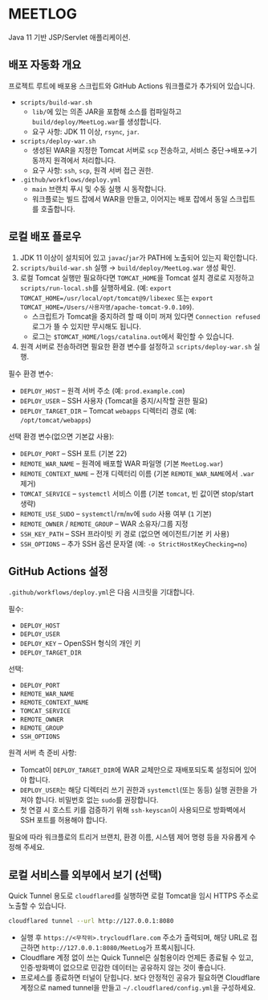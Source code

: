 # MEETLOG

Java 11 기반 JSP/Servlet 애플리케이션.

## 배포 자동화 개요

프로젝트 루트에 배포용 스크립트와 GitHub Actions 워크플로가 추가되어 있습니다.

- `scripts/build-war.sh`  
  - `lib/`에 있는 의존 JAR을 포함해 소스를 컴파일하고 `build/deploy/MeetLog.war`를 생성합니다.  
  - 요구 사항: JDK 11 이상, `rsync`, `jar`.
- `scripts/deploy-war.sh`  
  - 생성된 WAR을 지정한 Tomcat 서버로 `scp` 전송하고, 서비스 중단→배포→기동까지 원격에서 처리합니다.  
  - 요구 사항: `ssh`, `scp`, 원격 서버 접근 권한.
- `.github/workflows/deploy.yml`  
  - `main` 브랜치 푸시 및 수동 실행 시 동작합니다.  
  - 워크플로는 빌드 잡에서 WAR을 만들고, 이어지는 배포 잡에서 동일 스크립트를 호출합니다.

## 로컬 배포 플로우

1. JDK 11 이상이 설치되어 있고 `javac`/`jar`가 PATH에 노출되어 있는지 확인합니다.
2. `scripts/build-war.sh` 실행 → `build/deploy/MeetLog.war` 생성 확인.
3. 로컬 Tomcat 실행만 필요하다면 `TOMCAT_HOME`을 Tomcat 설치 경로로 지정하고 `scripts/run-local.sh`를 실행하세요. (예: `export TOMCAT_HOME=/usr/local/opt/tomcat@9/libexec` 또는 `export TOMCAT_HOME=/Users/사용자명/apache-tomcat-9.0.109`).
   - 스크립트가 Tomcat을 중지하려 할 때 이미 꺼져 있다면 `Connection refused` 로그가 뜰 수 있지만 무시해도 됩니다.
   - 로그는 `$TOMCAT_HOME/logs/catalina.out`에서 확인할 수 있습니다.
4. 원격 서버로 전송하려면 필요한 환경 변수를 설정하고 `scripts/deploy-war.sh` 실행.

필수 환경 변수:

- `DEPLOY_HOST` – 원격 서버 주소 (예: `prod.example.com`)
- `DEPLOY_USER` – SSH 사용자 (Tomcat을 중지/시작할 권한 필요)
- `DEPLOY_TARGET_DIR` – Tomcat `webapps` 디렉터리 경로 (예: `/opt/tomcat/webapps`)

선택 환경 변수(없으면 기본값 사용):

- `DEPLOY_PORT` – SSH 포트 (기본 22)
- `REMOTE_WAR_NAME` – 원격에 배포할 WAR 파일명 (기본 `MeetLog.war`)
- `REMOTE_CONTEXT_NAME` – 전개 디렉터리 이름 (기본 `REMOTE_WAR_NAME`에서 `.war` 제거)
- `TOMCAT_SERVICE` – `systemctl` 서비스 이름 (기본 `tomcat`, 빈 값이면 stop/start 생략)
- `REMOTE_USE_SUDO` – `systemctl`/`rm`/`mv`에 `sudo` 사용 여부 (`1` 기본)
- `REMOTE_OWNER` / `REMOTE_GROUP` – WAR 소유자/그룹 지정
- `SSH_KEY_PATH` – SSH 프라이빗 키 경로 (없으면 에이전트/기본 키 사용)
- `SSH_OPTIONS` – 추가 SSH 옵션 문자열 (예: `-o StrictHostKeyChecking=no`)

## GitHub Actions 설정

`.github/workflows/deploy.yml`은 다음 시크릿을 기대합니다.

필수:

- `DEPLOY_HOST`
- `DEPLOY_USER`
- `DEPLOY_KEY` – OpenSSH 형식의 개인 키
- `DEPLOY_TARGET_DIR`

선택:

- `DEPLOY_PORT`
- `REMOTE_WAR_NAME`
- `REMOTE_CONTEXT_NAME`
- `TOMCAT_SERVICE`
- `REMOTE_OWNER`
- `REMOTE_GROUP`
- `SSH_OPTIONS`

원격 서버 측 준비 사항:

- Tomcat이 `DEPLOY_TARGET_DIR`에 WAR 교체만으로 재배포되도록 설정되어 있어야 합니다.
- `DEPLOY_USER`는 해당 디렉터리 쓰기 권한과 `systemctl`(또는 동등) 실행 권한을 가져야 합니다. 비밀번호 없는 `sudo`를 권장합니다.
- 첫 연결 시 호스트 키를 검증하기 위해 `ssh-keyscan`이 사용되므로 방화벽에서 SSH 포트를 허용해야 합니다.

필요에 따라 워크플로의 트리거 브랜치, 환경 이름, 시스템 제어 명령 등을 자유롭게 수정해 주세요.

## 로컬 서비스를 외부에서 보기 (선택)

Quick Tunnel 용도로 `cloudflared`를 실행하면 로컬 Tomcat을 임시 HTTPS 주소로 노출할 수 있습니다.

```bash
cloudflared tunnel --url http://127.0.0.1:8080
```

- 실행 후 `https://<무작위>.trycloudflare.com` 주소가 출력되며, 해당 URL로 접근하면 `http://127.0.0.1:8080/MeetLog`가 프록시됩니다.
- Cloudflare 계정 없이 쓰는 Quick Tunnel은 실험용이라 언제든 종료될 수 있고, 인증·방화벽이 없으므로 민감한 데이터는 공유하지 않는 것이 좋습니다.
- 프로세스를 종료하면 터널이 닫힙니다. 보다 안정적인 공유가 필요하면 Cloudflare 계정으로 named tunnel을 만들고 `~/.cloudflared/config.yml`을 구성하세요.
